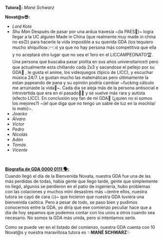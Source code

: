 **Tutora🐼:** _Mané Schwarz_

**Novat@s😎:**
- _Lord Kote_
- _Shu Man_
Después de pasar por una ardua travesía ~(la PAES👹)~ logra llegar a la UC alguien Made in China (que realmente muy made in china no es🙃) para hacerle la vida imposible a su querida GDA (los tequiero mucho shiquillos👉👈) ya que no hay persona más competitiva que ella y no aceptará otro lugar que no sea el 1ero en el LICCAMPEONATO🏆. Una persona que buscaba pasar piolita en sus años universitarios🤓 pero que actualmente esta chillando cada 2x3 y sacandose el pellejo por su GDA🤪 , le gusta el anime, los videojuegos (típico de LICC), y escuchar música 24/7. Le gustan mucho las matemáticas pero últimamente la estan papeando de pana y su opinión podría cambiar ~fucking cálculo me arruinaste la vida💩~. Cada día se aleja más de la persona antisocial e introvertida que era en el pasado🧘‍♀️ y se vuelve más rara y autista (efecto LICC). En conclusión soy fan de mi GDA🛐 (¿quien no si somos los mejores?) ~(el que diga que no tengo un sable de luz en la mochila/ lo mato)~.
- _Joacko_
- _Álvaro_
- _Victor_
- _Pedro_
- _Nicolás_
- _Adán_
- _Tomás_
- _Vicente_ 

<br>

<ins>**Biografía de GDA 0000 0111 🗣️:**</ins> <br>
Cuando llegó el día de la Bienvenida Novata, nuestra GDA fue una de las más perdidas de todas, habia gente que llego tarde, gente que simplemente no llegó, algunos se perdieron en el patio de ingeniería, hubo problemas con las colaciones y muchos mini desastres más ~(entre ellos, nuestra tutora se cayó de cara 🤐)~ que hicieron que nuestra GDA tuviera una bienvenida caótica. Pero a pesar de todo, se paso bien y pudimos conocernos entre la GDA, yo diría que ese comienzo peculiar hace que a dia de hoy sepamos que podemos contar con los unos a otros cuando sea necesario. No somos la GDA más unida, pero sí intentamos serlo.

Como se puede ver en el listado del comienzo, nuestra GDA cuenta con 10 Novat@s y nuestra maravillosa tutora es ✨**MANÉ SCHWARZ**✨
